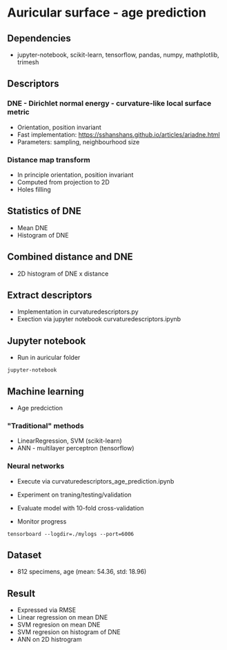 # Auricular surface - age prediction

## Dependencies

* jupyter-notebook, scikit-learn, tensorflow, pandas, numpy, mathplotlib, trimesh

## Descriptors

### DNE - Dirichlet normal energy - curvature-like local surface metric

* Orientation, position invariant
* Fast implementation: https://sshanshans.github.io/articles/ariadne.html
* Parameters: sampling, neighbourhood size

### Distance map transform

* In principle orientation, position invariant
* Computed from projection to 2D
* Holes filling

## Statistics of DNE

* Mean DNE
* Histogram of DNE

## Combined distance and DNE

* 2D histogram of DNE x distance

## Extract descriptors

* Implementation in curvaturedescriptors.py
* Exection via jupyter notebook curvaturedescriptors.ipynb

## Jupyter notebook

* Run in auricular folder

```
jupyter-notebook
```


## Machine learning

* Age predciction

### "Traditional" methods

* LinearRegression, SVM (scikit-learn)
* ANN - multilayer perceptron (tensorflow)

### Neural networks

* Execute via curvaturedescriptors_age_prediction.ipynb
* Experiment on traning/testing/validation
* Evaluate model with 10-fold cross-validation

* Monitor progress

```
tensorboard --logdir=./mylogs --port=6006
```

## Dataset

* 812 specimens, age (mean: 54.36, std: 18.96)

## Result

* Expressed via RMSE
* Linear regression on mean DNE
* SVM regresion on mean DNE
* SVM regresion on histogram of DNE
* ANN on 2D histrogram
